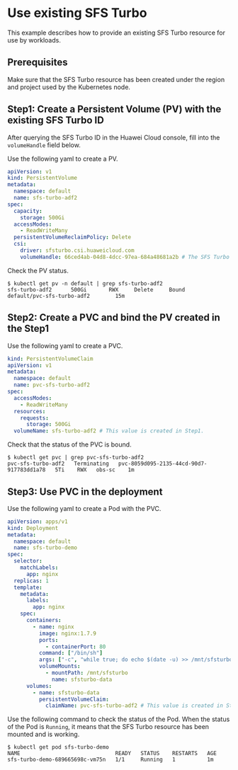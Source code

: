 # Use existing SFS Turbo

This example describes how to provide an existing SFS Turbo resource for use by workloads.

## Prerequisites

Make sure that the SFS Turbo resource has been created under the region and project used by the Kubernetes node.

## Step1: Create a Persistent Volume (PV) with the existing SFS Turbo ID

After querying the SFS Turbo ID in the Huawei Cloud console, fill into the `volumeHandle` field below.

Use the following yaml to create a PV.

```yaml
apiVersion: v1
kind: PersistentVolume
metadata:
  namespace: default
  name: sfs-turbo-adf2
spec:
  capacity:
    storage: 500Gi
  accessModes:
    - ReadWriteMany
  persistentVolumeReclaimPolicy: Delete
  csi:
    driver: sfsturbo.csi.huaweicloud.com
    volumeHandle: 66ced4ab-04d8-4dcc-97ea-684a48681a2b # The SFS Turbo ID wish to use.
```

Check the PV status.

```shell
$ kubectl get pv -n default | grep sfs-turbo-adf2
sfs-turbo-adf2      500Gi       RWX     Delete     Bound     default/pvc-sfs-turbo-adf2        15m
```

## Step2: Create a PVC and bind the PV created in the Step1

Use the following yaml to create a PVC.
```yaml
kind: PersistentVolumeClaim
apiVersion: v1
metadata:
  namespace: default
  name: pvc-sfs-turbo-adf2
spec:
  accessModes:
    - ReadWriteMany
  resources:
    requests:
      storage: 500Gi
  volumeName: sfs-turbo-adf2 # This value is created in Step1.
```

Check that the status of the PVC is bound.

```shell
$ kubectl get pvc | grep pvc-sfs-turbo-adf2
pvc-sfs-turbo-adf2   Terminating   pvc-8059d095-2135-44cd-90d7-917783dd1a78   5Ti    RWX   obs-sc    1m
```

## Step3: Use PVC in the deployment

Use the following yaml to create a Pod with the PVC.

```yaml
apiVersion: apps/v1
kind: Deployment
metadata:
  namespace: default
  name: sfs-turbo-demo
spec:
  selector:
    matchLabels:
      app: nginx
  replicas: 1
  template:
    metadata:
      labels:
        app: nginx
    spec:
      containers:
        - name: nginx
          image: nginx:1.7.9
          ports:
            - containerPort: 80
          command: ["/bin/sh"]
          args: ["-c", "while true; do echo $(date -u) >> /mnt/sfsturbo/outfile; sleep 5; done"]
          volumeMounts:
            - mountPath: /mnt/sfsturbo
              name: sfsturbo-data
      volumes:
        - name: sfsturbo-data
          persistentVolumeClaim:
            claimName: pvc-sfs-turbo-adf2 # This value is created in Step2.
```

Use the following command to check the status of the Pod.
When the status of the Pod is `Running`, it means that the SFS Turbo resource has been mounted and is working.

```shell
$ kubectl get pod sfs-turbo-demo
NAME                              READY   STATUS    RESTARTS   AGE
sfs-turbo-demo-689665698c-vm75n   1/1     Running   1          1m
```
